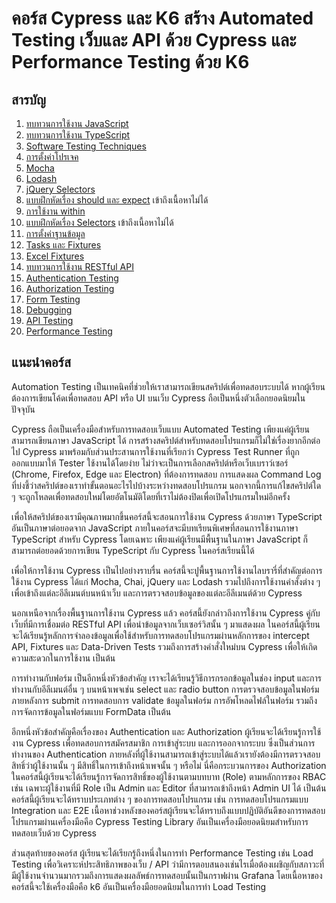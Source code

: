 # คอร์ส Cypress และ K6 สร้าง Automated Testing เว็บและ API ด้วย Cypress และ Performance Testing ด้วย K6

## สารบัญ

1. [ทบทวนการใช้งาน JavaScript](./documents/01_javascript-review.md)
2. [ทบทวนการใช้งาน TypeScript](./documents/02_typescript-review.md)
3. [Software Testing Techniques](./documents/03_software-testing-techniques.md)
4. [การตั้งค่าโปรเจค](./documents/04_project-setting-guideline.md)
5. [Mocha](./documents/05_mocha.md)
6. [Lodash](./documents/06_lodash.md)
7. [jQuery Selectors](./documents/07_jquery-selectors.md)
8. [แบบฝึกหัดเรื่อง should และ expect]() เข้าถึงเนื้อหาไม่ได้
9. [การใช้งาน within](./documents/09_how-to-use-within.md)
10. [แบบฝึกหัดเรื่อง Selectors]() เข้าถึงเนื้อหาไม่ได้
11. [การตั้งค่าฐานข้อมูล](./11-database-setup.md)
12. [Tasks และ Fixtures](./12-tasks-fixtures.md)
13. [Excel Fixtures](./13-excel-fixtures.md)
14. [ทบทวนการใช้งาน RESTful API](./14-restful-api-review.md)
15. [Authentication Testing](./15-authentication-testing.md)
16. [Authorization Testing](./16-authorization-testing.md)
17. [Form Testing](./17-form-testing.md)
18. [Debugging](./18-debugging.md)
19. [API Testing](./19-api-testing.md)
20. [Performance Testing](./20-performance-testing.md)

## แนะนำคอร์ส

Automation Testing เป็นเทคนิคที่ช่วยให้เราสามารถเขียนสคริปต์เพื่อทดสอบระบบได้ หากผู้เรียนต้องการเขียนโค้ดเพื่อทดสอบ API หรือ UI บนเว็บ Cypress ถือเป็นหนึ่งตัวเลือกยอดนิยมในปัจจุบัน

Cypress ถือเป็นเครื่องมือสำหรับการทดสอบเว็บแบบ Automated Testing เพียงแค่ผู้เรียนสามารถเขียนภาษา JavaScript ได้ การสร้างสคริปต์สำหรับทดสอบโปรแกรมก็ไม่ใช่เรื่องยากอีกต่อไป Cypress มาพร้อมกับส่วนประสานการใช้งานที่เรียกว่า Cypress Test Runner ที่ถูกออกแบบมาให้ Tester ใช้งานได้โดยง่าย ไม่ว่าจะเป็นการเลือกสคริปต์หรือเว็บเบราว์เซอร์ (Chrome, Firefox, Edge และ Electron) ที่ต้องการทดสอบ การแสดงผล Command Log ที่บ่งชี้ว่าสคริปต์ของเราทำขั้นตอนอะไรไปบ้างระหว่างทดสอบโปรแกรม นอกจากนี้การแก้ไขสคริปต์ใด ๆ จะถูกโหลดเพื่อทดสอบใหม่โดยอัตโนมัติโดยที่เราไม่ต้องปิดเพื่อเปิดโปรแกรมใหม่อีกครั้ง

เพื่อให้สคริปต์ของเรามีคุณภาพมากขึ้นคอร์สนี้จะสอนการใช้งาน Cypress ด้วยภาษา TypeScript อันเป็นภาษาต่อยอดจาก JavaScript ภายในคอร์สจะมีบทเรียนพิเศษที่สอนการใช้งานภาษา TypeScript สำหรับ Cypress โดยเฉพาะ เพียงแค่ผู้เรียนมีพื้นฐานในภาษา JavaScript ก็สามารถต่อยอดด้วยการเขียน TypeScript กับ Cypress ในคอร์สเรียนนี้ได้

เพื่อให้การใช้งาน Cypress เป็นไปอย่างราบรื่น คอร์สนี้จะปูพื้นฐานการใช้งานไลบรารี่ที่สำคัญต่อการใช้งาน Cypress ได้แก่ Mocha, Chai, jQuery และ Lodash รวมไปถึงการใช้งานคำสั่งต่าง ๆ เพื่อเข้าถึงแต่ละอีลีเมนต์บนหน้าเว็บ และการตรวจสอบข้อมูลของแต่ละอีลีเมนต์ด้วย Cypress

นอกเหนือจากเรื่องพื้นฐานการใช้งาน Cypress แล้ว คอร์สนี้ยังกล่าวถึงการใช้งาน Cypress คู่กับเว็บที่มีการเชื่อมต่อ RESTful API เพื่อนำข้อมูลจากเว็บเซอร์วิสนั้น ๆ มาแสดงผล ในคอร์สนี้ผู้เรียนจะได้เรียนรู้หลักการจำลองข้อมูลเพื่อใช้สำหรับการทดสอบโปรแกรมผ่านหลักการของ intercept API, Fixtures และ Data-Driven Tests รวมถึงการสร้างคำสั่งใหม่บน Cypress เพื่อให้เกิดความสะดวกในการใช้งาน เป็นต้น

การทำงานกับฟอร์ม เป็นอีกหนึ่งหัวข้อสำคัญ เราจะได้เรียนรู้วิธีการกรอกข้อมูลในช่อง input และการทำงานกับอีลีเมนต์อื่น ๆ บนหน้าเพจเช่น select และ radio button การตรวจสอบข้อมูลในฟอร์มภายหลังการ submit การทดสอบการ validate ข้อมูลในฟอร์ม การอัพโหลดไฟล์ในฟอร์ม รวมถึงการจัดการข้อมูลในฟอร์มแบบ FormData เป็นต้น

อีกหนึ่งหัวข้อสำคัญคือเรื่องของ Authentication และ Authorization ผู้เรียนจะได้เรียนรู้การใช้งาน Cypress เพื่อทดสอบการสมัครสมาชิก การเข้าสู่ระบบ และการออกจากระบบ ซึ่งเป็นส่วนการทำงานของ Authentication ภายหลังที่ผู้ใช้งานสามารถเข้าสู่ระบบได้แล้วเรายังต้องมีการตรวจสอบสิทธิ์ว่าผู้ใช้งานนั้น ๆ มีสิทธิ์ในการเข้าถึงหน้าเพจนั้น ๆ หรือไม่ นี่คือกระบวนการของ Authorization ในคอร์สนี้ผู้เรียนจะได้เรียนรู้การจัดการสิทธิ์ของผู้ใช้งานตามบทบาท (Role) ตามหลักการของ RBAC เช่น เฉพาะผู้ใช้งานที่มี Role เป็น Admin และ Editor ที่สามารถเข้าถึงหน้า Admin UI ได้ เป็นต้น คอร์สนี้ผู้เรียนจะได้ทราบประเภทต่าง ๆ ของการทดสอบโปรแกรม เช่น การทดสอบโปรแกรมแบบ Integration และ E2E เนื้อหาช่วงหลังของคอร์สผู้เรียนจะได้ทราบถึงแบบปฏิบัติอันดีของการทดสอบโปรแกรมผ่านเครื่องมือคือ Cypress Testing Library อันเป็นเครื่องมือยอดนิยมสำหรับการทดสอบเว็บด้วย Cypress

ส่วนสุดท้ายของคอร์ส ผู้เรียนจะได้เรียกรู้ถึงหนึ่งในการทำ Performance Testing เช่น Load Testing เพื่อวิเคราะห์ประสิทธิภาพของเว็บ / API ว่ามีการตอบสนองเช่นไรเมื่อต้องเผชิญกับสภาวะที่มีผู้ใช้งานจำนวนมากรวมถึงการแสดงผลลัพธ์การทดสอบนั้นเป็นกราฟผ่าน Grafana โดยเนื้อหาของคอร์สนี้จะใช้เครื่องมือคือ k6 อันเป็นเครื่องมือยอดนิยมในการทำ Load Testing
